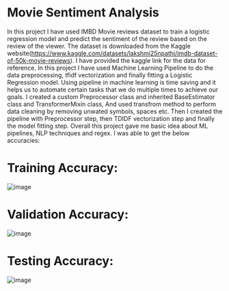 # Movie Sentiment Analysis
In this project I have used IMBD Movie reviews dataset to train a logistic regression model and predict the sentiment of the review based on the review of the viewer. The dataset is downloaded from the Kaggle website(https://www.kaggle.com/datasets/lakshmi25npathi/imdb-dataset-of-50k-movie-reviews). I have provided the kaggle link for the data for reference.
In this project I have used Machine Learning Pipeline to do the data preprocessing, tfidf vectorization and finally fitting a Logistic Regression model. Using pipeline in machine learning is time saving and it helps us to automate certain tasks that we do multiple times to achieve our goals. 
I created a custom Preprocessor class and inherited BaseEstimator class and TransformerMixin class, And used transfrom method to perform data cleaning by removing unwated symbols, spaces etc.
Then I created the pipeline with Preprocessor step, then TDIDF vectorization step and finally the model fitting step.
Overall this project gave me basic idea about ML pipelines, NLP techniques and regex.
I was able to get the below accuracies:

# Training Accuracy:
![image](https://github.com/user-attachments/assets/3d6cf353-97f0-4b1e-80f3-24e34871e069)

# Validation Accuracy:
![image](https://github.com/user-attachments/assets/0f534e31-0057-4f25-9d2e-88fef79b6575)

# Testing Accuracy:
![image](https://github.com/user-attachments/assets/0bd03e8e-fc34-423f-b9ec-fd03a57eff2a)

